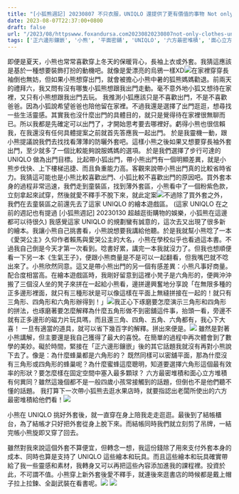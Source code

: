 ```yaml
---
title: "[小狐熊週記] 20230807 不只衣服，UNIQLO 還提供了更有價值的事物 Not only clothes, UNIQLO also provides more valuable things"
date: 2023-08-07T22:37:00+0800
draft: false
url: "/2023/08/httpswww.foxandursa.com20230820230807not-only-clothes-uniqlo-.html.html"
tags: ['正六邊形鑲嵌', '小熊', '平面密舖', 'UNIQLO', '六方最密堆積', '面心立方堆積', '小狐熊週記']
---
```





即便是夏天，小熊也常常喜歡穿上冬天的保暖背心，長袖上衣或外套。我猜這應該是基於一種想要裝飾打扮的動機吧。就像是愛漂亮的烏鴉一樣XD![](https://blogger.googleusercontent.com/img/b/R29vZ2xl/AVvXsEilorsZGlcAgLin1S-aCEs3CZzdqfpuOdEOEuSIOYWWoKnvMsnaydv_onPSYXJYR9hdq3GWUYYkcgWffu8-xQoVSyIpFqm_TEVKOalHrABMCL4fwaWC2s2UH1L2E42d6K1NkxW2naa15wZXbAAviM-uXcx-2WVHMeClLjDllGIaRnszN1gUwYq2cE3S7t4/s320/image.png)在家裡穿穿長袖倒也無妨，但如果小熊想穿出門，就會被擔心小熊中暑的狐熊媽媽勸退。前兩天的禮拜六，我又問有沒有哪隻小狐熊想跟我出門走動。毫不意外地小狐又想待在家裡，又只有小熊想跟我出門去玩。 我推測小狐應該只是不喜歡出門，不是不喜歡爸爸。因為小狐說希望爸爸也陪他留在家裡。不過我還是選擇了出門逛逛，想尋找一些生活靈感。其實我也沒什麼出門的具體目的，就只是覺得待在家裡很無聊而已。所以我都是先確定可以出門了，才開始思考要去哪裡好。虧得小熊也很信賴我，在我還沒有任何具體提案之前就首先答應我一起出門。 於是我靈機一動，跟小熊提議說我們去找找看薄薄的防曬外套吧。這樣小熊之後如果又想要穿長袖外套出門，至少就多了一個比較能夠說服媽媽的選項。 於是我們選擇了步行可達的 UNIQLO 做為出門目標。比起帶小狐出門，帶小熊出門有一個明顯差異，就是小熊步伐快、上下樓梯迅捷、而且負重能力高。客觀來說帶小熊出門真的比較省時省力。我猜這可能也是小熊比較喜歡出門、小狐比較不喜歡出門的原因吧。買外套本身的過程非常迅速，我們走到童裝區，找到薄外套區，小熊看中了一個粉紫色款，立刻拿起來試穿，然後就愛不釋手不脫下來，就此定案![](https://fonts.gstatic.com/s/e/notoemoji/15.0/1f923/72.png)不過除了買外套之外，我們在去童裝區之前還先去了這家 UNIQLO 的繪本遊戲區。 (這家 UNIQLO 在之前的週記也有提過 [小狐熊週記] 20230130 超越逛街購物的娛樂，小狐熊在這邊都可以待很久) 我感覺這家 UNIQLO 的規劃蠻有誠意的，這次去又出現了很多新的繪本。我讓小熊自己挑書看，小熊說想要我講給他聽。於是我就幫小熊唸了一本《愛哭公主》久仰作者賴馬與愛哭公主的大名，小熊在學校似乎也看過這本書。不過我自己倒是今天才第一次看到。唸書好累，講完一本我就沒力了。但我也想順便看一下另一本《生氣王子》，便跟小熊商量是不是可以一起翻看，但我嘴巴就不唸出來了。小熊欣然同意。這又是帶小熊出門的另一個有感差異：小熊凡事好商量。配合度相當高。在繪本遊戲區時，我剛好留意到這裡小凳子是六角形的，便興沖沖搬了三個沒人坐的凳子來拼在一起給小熊看，邊拼邊興奮地分享說「在無限多種的正多邊形裡面，就只有三種形狀是可以像這樣在平面上無縫拼接在一起的！就只有三角形、四角形和六角形辦得到！」![](https://blogger.googleusercontent.com/img/b/R29vZ2xl/AVvXsEhNvUbbA6o-3bbUH5fxws0IkH8IP3vbV9N80F9BVNgnmYWGvpHdMr6-k-j0BmGi5bhVF4rhTHtw1MwOlt6kuzMT9R4KreQmlsFIgQaDw8H_awsNSV6GJxXyMI7QCA0ykw5O6Eoo9m3CJh2VJKffTZvvEODycPP0z46UPPGAr015zUO7HnWMn8c-G7tMRsE/w301-h400/PXL_20230805_042016714.jpg)我正心下琢磨要怎麼演示三角形和四角形的拼法，也琢磨著要怎麼解釋為什麼五角形做不到密舖這件事，抬頭一看，旁邊不就有正多邊形的磁力片玩具嗎，而且還三角、四角、五角、六角都有，我心下大喜！ 一旦有適當的道具，就可以省下幾百字的解釋。拼出來便是。![](https://blogger.googleusercontent.com/img/b/R29vZ2xl/AVvXsEjBLd2wqmRVxGQDNJWEeGvccgaK1hDpvCEj4guIgdtMRqUfW90GKh9MrbIJxWW517h-qeIRbgTerDYi4Fz_6DOqfUcjlux6O9Ehz1B5aSfUNj2xHHK6CbYBch1cuFyfTl1FVUjeoMfPkzAznSwuQMlMWNc0FnmA5ZFvtMyLwWNfCu8oZUAq_XXix_613Fs/w301-h400/PXL_20230805_042306642.MP.jpg)
雖然是對著小熊講解，但主要還是我自己獲得了最大的喜悅。在簡單的過程中再次體會到了數學的美妙。礙於時間，緊接在「正六邊形鑲嵌」後的其它話題我就沒有再對小熊說下去了。像是：為什麼蜂巢都是六角形的？
既然同樣可以密舖平面，那為什麼沒有三角形或四角形的蜂巢呢？為什麼蜜蜂這麼聰明，知道要選擇六角形這個最有效率的形狀？要怎麼樣在固定空間中塞入最多顆球？
六方最密堆積和面心立方堆積有何異同？雖然這幾個都不是一般四歲小孩常接觸到的話題，但倒也不是他們聽不懂的話題。 我打算下一次帶小狐熊去逛水果店時，就要指認出老闆所使出的六方最密堆積給他們看！![](https://blogger.googleusercontent.com/img/b/R29vZ2xl/AVvXsEgDUWwEzDdS8DkW0I8djrHURvwMqaHjlqaBInwhIXdWuVf6myqu3a6EYKnarkTt5WkXmnYH_EMcHKMTeiE6V87NGtIJIEsaLLaa0xZIbg0X2Plzo3AacnIrYCGHbyESSigEw-qC0K5XFyUANMzD6ljk_tRq449Us_2adzeMkgE2N3fFMEQxG2uDvz2w4n8/s320/image.png)


小熊在 UNIQLO 挑好外套後，就一直穿在身上陪我走走逛逛。最後到了結帳櫃台，為了結帳才只好把外套從身上脫下來。而結帳同時我們就立刻剪了吊牌，一結完帳小熊旋即又穿了回去。

雖然對我來說這個外套不算便宜，但轉念一想，我這份錢除了用來支付外套本身的成本、同時也算是支持了 UNIQLO 這些繪本和玩具。而且這些繪本和玩具確實帶給了我一些靈感和素材，我轉身又可以再把這些內容添加進我的課程裡。投資於此，不可謂不值。小熊穿上新外套後愛不釋手，就連後來逛書店的時候都是戴上帽子拉上拉鍊、全副武裝在看書呢。![](https://blogger.googleusercontent.com/img/b/R29vZ2xl/AVvXsEighsrjxDxm9_2A9fQQb3rgr6_7zvAE_Yz_JbjCUtQh6Ztkt66rx7TBAlUvIGVL9V75irMfOgYpFvWXAzypUnuFmLeMIC5Zf65A_79jyLxTjd762oGvsuHUyutiLs3IzP5cbNs5ARZJV94wFP7m2cFR9_9Tatm1Z7wyNOSQW_2LnJ-W3DUJiSnzFVn0l2k/w301-h400/PXL_20230805_051507738.jpg)
![](https://blogger.googleusercontent.com/img/b/R29vZ2xl/AVvXsEga_2GS6oH42XxUh9_HlpGzuZ22sCi-_FMgZyBqWL5wT90Gkv_I4alyMXkg4joHszWbZGcuZlxJRM55ISVRWRkZ1xpykEb3cQYv0HEiZRRiviACXM4jZFTC4oU0zJx3J4i_fzBjXwevLlJgE9Npm9dbppH74Ux3ZobxinyXVLMsgn5ix9rNR9_k9otl9AI/w301-h400/PXL_20230805_051455414.MP.jpg)


